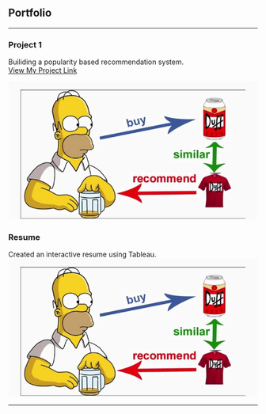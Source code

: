 ## Portfolio

---

### Project 1

Builiding a popularity based recommendation system.
<br>
<a href="https://github.com/nikitanitinpatil/recommendation-system.git">View My Project Link</a> 

<img src="project1.jpeg"/>


### Resume

Created an interactive resume using Tableau.
<br>
<img src="project1.jpeg"/>






---
<!-- Remove above link if you don't want to attibute -->
